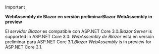 > [!IMPORTANT]
> <span data-ttu-id="9c15e-101">**WebAssembly de Blazor en versión preliminar**</span><span class="sxs-lookup"><span data-stu-id="9c15e-101">**Blazor WebAssembly in preview**</span></span>
>
> <span data-ttu-id="9c15e-102">El *servidor Blazor* es compatible con ASP.NET Core 3.0.</span><span class="sxs-lookup"><span data-stu-id="9c15e-102">*Blazor Server* is supported in ASP.NET Core 3.0.</span></span> <span data-ttu-id="9c15e-103">*WebAssembly de Blazor* está en versión preliminar para ASP.NET Core 3.1.</span><span class="sxs-lookup"><span data-stu-id="9c15e-103">*Blazor WebAssembly* is in preview for ASP.NET Core 3.1.</span></span>
